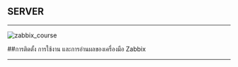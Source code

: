 ## SERVER
***
![zabbix_course](https://user-images.githubusercontent.com/87377798/211203255-d19edcb1-f6cf-42db-beda-9dfbaf63538a.png)

##การติดตั้ง การใช้งาน และการอ่านผลของเครื่องมือ Zabbix

***



